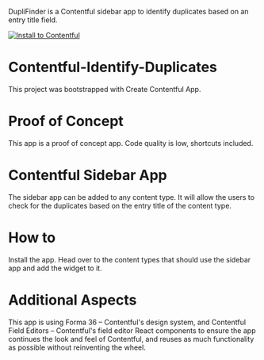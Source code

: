 DupliFinder is a Contentful sidebar app to identify duplicates based on an entry title field.

[![Install to Contentful](https://www.ctfstatic.com/button/install-small.svg)](https://app.contentful.com/deeplink?link=apps&id=6BxCfQxAPhfJvzXLM2Lptn)

# Contentful-Identify-Duplicates
This project was bootstrapped with Create Contentful App.

# Proof of Concept 
This app is a proof of concept app. Code quality is low, shortcuts included.

# Contentful Sidebar App
The sidebar app can be added to any content type. It will allow the users to check for the duplicates based on the entry title of the content type.

# How to
Install the app. Head over to the content types that should use the sidebar app and add the widget to it. 

# Additional Aspects
This app is using Forma 36 – Contentful's design system, and Contentful Field Editors – Contentful's field editor React components to ensure the app continues the look and feel of Contentful, and reuses as much functionality as possible without reinventing the wheel.